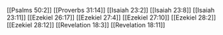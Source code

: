 [[Psalms 50:2]]
[[Proverbs 31:14]]
[[Isaiah 23:2]]
[[Isaiah 23:8]]
[[Isaiah 23:11]]
[[Ezekiel 26:17]]
[[Ezekiel 27:4]]
[[Ezekiel 27:10]]
[[Ezekiel 28:2]]
[[Ezekiel 28:12]]
[[Revelation 18:3]]
[[Revelation 18:11]]
